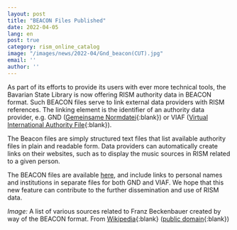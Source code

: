 ```yaml
---
layout: post
title: "BEACON Files Published"
date: 2022-04-05
lang: en
post: true
category: rism_online_catalog
image: "/images/news/2022-04/Gnd_beacon(CUT).jpg"
email: ''
author: ''
---
```


As part of its efforts to provide its users with ever more technical tools, the Bavarian State Library is now offering RISM authority data in BEACON format. Such BEACON files serve to link external data providers with RISM references. The linking element is the identifier of an authority data provider, e.g. GND ([Gemeinsame Normdatei](https://www.dnb.de/EN/Professionell/Standardisierung/GND/gnd_node.html;jsessionid=2917FF4E4B3EB93749EEE9E41B474AF2.intranet261){:blank}) or VIAF ([Virtual International Authority File](https://viaf.org/){:blank}).

The Beacon files are simply structured text files that list available authority files in plain and readable form. Data providers can automatically create links on their websites, such as to display the music sources in RISM related to a given person.

The BEACON files are available [here](https://opac.rism.info/main-menu-/kachelmenu/data), and include links to personal names and institutions in separate files for both GND and VIAF. We hope that this new feature can contribute to the further dissemination and use of RISM data.

_Image:_ A list of various sources related to Franz Beckenbauer created by way of the BEACON format. From [Wikipedia](https://de.m.wikipedia.org/wiki/Gemeinsame_Normdatei#/media/Datei%3AGnd_beacon.jpg){:blank} ([public domain](https://creativecommons.org/publicdomain/mark/1.0/){:blank})

